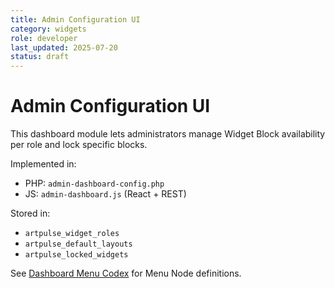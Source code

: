 ```yaml
---
title: Admin Configuration UI
category: widgets
role: developer
last_updated: 2025-07-20
status: draft
---
```


# Admin Configuration UI

This dashboard module lets administrators manage Widget Block availability per role and lock specific blocks.

Implemented in:
- PHP: `admin-dashboard-config.php`
- JS: `admin-dashboard.js` (React + REST)

Stored in:
- `artpulse_widget_roles`
- `artpulse_default_layouts`
- `artpulse_locked_widgets`

See [Dashboard Menu Codex](dashboard-menu-codex.md) for Menu Node definitions.
